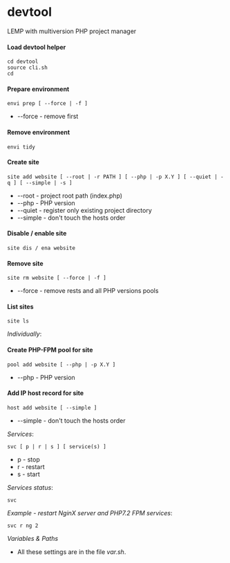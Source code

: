 # devtool
LEMP with multiversion PHP project manager

#### Load devtool helper

```shell
cd devtool
source cli.sh
cd
```
#### Prepare environment
```
envi prep [ --force | -f ]
```
* --force - remove first

#### Remove environment
```
envi tidy
```

#### Create site
```
site add website [ --root | -r PATH ] [ --php | -p X.Y ] [ --quiet | -q ] [ --simple | -s ]
```
* --root - project root path (index.php)
* --php	- PHP version
* --quiet - register only existing project directory
* --simple - don't touch the hosts order

#### Disable / enable site
```
site dis / ena website
```

#### Remove site
```
site rm website [ --force | -f ]
```
* --force - remove rests and all PHP versions pools

#### List sites
```
site ls
```

_Individually_:

#### Create PHP-FPM pool for site
```
pool add website [ --php | -p X.Y ]
```
* --php	- PHP version

#### Add IP host record for site
```
host add website [ --simple ]
```
* --simple - don't touch the hosts order

_Services_:

```
svc [ p | r | s ] [ service(s) ]
```
* p - stop
* r - restart
* s - start

_Services status_:
```
svc
```


_Example - restart NginX server and PHP7.2 FPM services_:
```
svc r ng 2
```


_Variables & Paths_
* All these settings are in the file _var.sh_.
